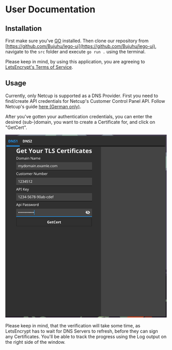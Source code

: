 # User Documentation

## Installation

First make sure you've [GO](https://go.dev/) installed. Then clone our repository from [https://github.com/Bujuhu/lego-ui](https://github.com/Bujuhu/lego-ui), navigate to the `src` folder and execute `go run .` using the terminal.

Please keep in mind, by using this application, you are agreeing to [LetsEncrypt's Terms of Service](https://community.letsencrypt.org/tos).
 
## Usage

Currently, only Netcup is supported as a DNS Provider. First you need to find/create API credentials for Netcup's Customer Control Panel API. Follow Netcup's guide [here (German only)](https://www.netcup-wiki.de/wiki/CCP_API#Authentifizierung).

After you've gotten your authentication credentials, you can enter the desired (sub-)domain, you want to create a Certificate for, and click on "GetCert".

![](tut1.png)

 Please keep in mind, that the verification will take some time, as LetsEncrypt has to wait for DNS Servers to refresh, before they can sign any Certificates. You'll be able to track the progress using the Log output on the right side of the window.
